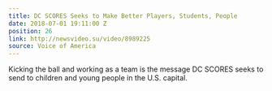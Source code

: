 ```yaml
---
title: DC SCORES Seeks to Make Better Players, Students, People
date: 2018-07-01 19:11:00 Z
position: 26
link: http://newsvideo.su/video/8989225
source: Voice of America
---
```


Kicking the ball and working as a team is the message DC SCORES seeks to send to children and young people in the U.S. capital.